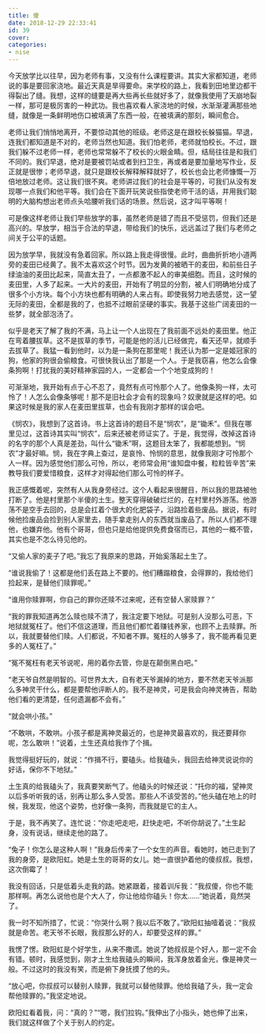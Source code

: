 ```yaml
---
title: 傻
date: 2018-12-29 22:33:41
id: 39
cover: 
categories:
- nise
---
```


 今天放学比以往早，因为老师有事，又没有什么课程要讲。其实大家都知道，老师说的事是要回家浇地。最近天真是旱得要命。来学校的路上，我看到田地里边都干得裂出了缝。我想，这样的缝要是再大些再长些就好多了，就像我使用了天崩地裂一样，那可是极厉害的一种武功。我也喜欢看人家浇地的时候，水渐渐灌满那些地缝，就像是一条鲜明地伤口被填满了东西一般，在被填满的那刻，瞬间愈合。

 老师让我们悄悄地离开，不要惊动其他的班级。老师这是在跟校长躲猫猫。早退，连我们都知道是不对的，老师当然也知道。我们怕老师，老师就怕校长。不过，跟我们躲不过老师一样，老师也常常躲不了校长的火眼金睛。但，结局往往是和我们不同的。我们早退，绝对是要被罚站或者到扫卫生，再或者是要加量地写作业，反正就是很惨；老师早退，就只是跟校长解释解释就好了，校长也会比老师慷慨一万倍地放过老师。这让我们很不爽。老师讲过我们的社会是平等的，可我们从没有发现哪一点我们和他平等。我们会在下面开玩笑说些指使老师干活的话，并用我们聪明的大脑构想出老师点头哈腰听我们话的场景。然后说，这才叫平等啊！

 可是像这样老师让我们早些放学的事，虽然老师是错了而且不受惩罚，但我们还是高兴的。早放学，相当于合法的早退，带给我们的快乐，远远盖过了我们与老师之间关于公平的话题。

 因为放学早，我就没有急着回家。所以路上我走得很慢。此时，曲曲折折地小道两旁的麦田已经黄了。我不太喜欢这个时节。因为发黄的被晒干的麦田，和前些日子绿油油的麦田比起来，简直太丑了，一点都激不起人的审美细胞。而且，这时候的麦田里，人多了起来。一大片的麦田，开始有了明显的分割，被人们明确地分成了很多个小方块。每个小方块也都有明确的人来占有。即使我努力地去感觉，这一望无际的麦田，全都是我的了，也抵不过眼前坚硬的事实。我基于这些广阔麦田的一些梦，就全部泡汤了。

 似乎是老天了解了我的不满，马上让一个人出现在了我前面不远处的麦田里。他正在弯着腰拔草。这不是拔草的季节，可能是他的活儿已经做完，看天还早，就顺手去拔草了。我猛一看到他时，以为是一条狗在那里呢！我还认为那一定是姬冠家的狗，他家的狗很会偷粮食。可很快我认出了那是一个人。于是我窃喜，他怎么会像条狗啊！打扰我的美好精神家园的人，一定都会一个个地变成狗的！

 可渐渐地，我开始有点于心不忍了，竟然有点可怜那个人了。他像条狗一样，太可怜了！人怎么会像条够呢！那不是旧社会才会有的现象吗？奴隶就是这样的吧。如果这时候是我的家人在麦田里拔草，也会有我刚才那样的误会吧。

 《悯农》，我想到了这首诗。书上这首诗的题目不是“悯农”，是“锄禾”。但我在哪里见过，这首诗其实叫“悯农”，后来还被老师证实了。于是，我觉得，改掉这首诗的名字的那个人真是差劲，叫什么“锄禾”啊，这题目太笨了，我都能想到。“悯农”才最好嘛。悯，我在字典上查过，是哀怜、怜悯的意思，就像我刚才可怜那个人一样。因为感觉他们那么可怜，所以，老师常会用“谁知盘中餐，粒粒皆辛苦”来教导我们要爱惜粮食，这样才对得起他们那么可怜的样子。

 我正感慨着呢，突然有人从我身旁经过。这个人看起来很醒目，所以我的思路被他打断了。他是村里那个半傻的土生。整天穿得破破烂烂的，在村里村外游荡。他游荡不是空手去回的，总是会扛着个很大的化肥袋子，沿路捡着些废品。据说，有时候他捡废品会捡到别人家里去，随手拿走别人的东西就当废品了。所以人们都不理他，也嫌弃他。他有个哥哥，但也只是给他提供免费食宿而已，其他的一概不管，其实也是不怎么待见他的。

 “又偷人家的麦子了吧。”我忘了我原来的思路，开始奚落起土生了。

 “谁说我偷了！这都是他们丢在路上不要的。他们糟蹋粮食，会得罪的，我给他们捡起来，是替他们赎罪呢。”

 “谁用你赎罪啊，你自己的罪你还赎不过来呢，还有空替人家赎罪？”

 “我的罪我知道再怎么赎也赎不清了，我注定要下地狱。可是别人没那么可恶，下地狱就冤枉了。他们不信这道理，而且他们都忙着赚钱养家，也顾不上去赎罪。所以，我就要替他们赎。人们都说，不知者不罪。冤枉的人够多了，我不能再看见更多的人冤枉了。”

 “冤不冤枉有老天爷说呢，用的着你去管，你是在颠倒黑白吧。”

 “老天爷自然是明智的。可世界太大，自有老天爷漏掉的地方，要不然老天爷派那么多神灵干什么，都是要帮他评断人的。我不是神灵，可是我会向神灵祷告，帮助他们看的更清楚，任何遗漏都不会有。”

 “就会哄小孩。”

 “不敢哄，不敢哄。小孩子都是离神灵最近的，也是神灵最喜欢的，我还要拜你呢，怎么敢哄！”说着，土生还真给我作了个揖。

 我觉得挺好玩的，就说：“作揖不行，要磕头。给我磕头，我回去给神灵说说你的好话，保你不下地狱。”

 土生真的给我磕头了，我真要笑断气了。他磕头的时候还说：“托你的福，望神灵以后多听听我的话，别再让那么多人受苦。那些人不该受苦的。”他头磕在地上的时候，我发现，他这个姿势，也好像一条狗，而我就是它的主人。

 于是，我不再笑了。连忙说：“你走吧走吧，赶快走吧，不听你胡说了。”土生起身，没有说话，继续走他的路了。

 “兔子！你怎么是这种人啊！”我身后传来了一个女生的声音。看她时，她已走到了我的身旁，是欧阳虹。她是土生的哥哥的女儿。她一直很护着他的傻叔叔。我想，这次倒霉了！

 我没有回话，只是低着头走我的路。她紧跟着，接着训斥我：“我叔傻，你也不能那样啊。再怎么说他也是个大人了，你让他给你磕头！你太……”她说着，竟然哭了。

 我一时不知所措了，忙说：“你哭什么啊？我以后不敢了。”欧阳虹抽噎着说：“我叔就是命苦。老天爷不长眼，我叔那么好的人，却要受这样的罪。”

 我愣了愣。欧阳虹是个好学生，从来不撒谎。她说了她叔叔是个好人，那一定不会有错。顿时，我感觉到，刚才土生给我磕头的瞬间，我浑身放着金光，像是神灵一般。不过这时的我没有笑，而是俯下身抚摸了他的头。

 “放心吧，你叔叔可以替别人赎罪，我就可以替他赎罪。他给我磕了头，我一定会帮他赎罪的。”我坚定地说。

 欧阳虹看着我，问：“真的？”“嗯，我们拉钩。”我伸出了小指头，她也伸了出来，我们就这样做了个关于别人的约定。
